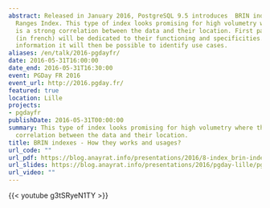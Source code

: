 ```yaml
---
abstract: Released in January 2016, PostgreSQL 9.5 introduces  BRIN indexes for Block
  Ranges Index. This type of index looks promising for high volumetry where there
  is a strong correlation between the data and their location. First part of the talk
  (in french) will be dedicated to their functioning and specificities. From this
  information it will then be possible to identify use cases.
aliases: /en/talk/2016-pgdayfr/
date: 2016-05-31T16:00:00
date_end: 2016-05-31T16:30:00
event: PGDay FR 2016
event_url: http://2016.pgday.fr/
featured: true
location: Lille
projects:
- pgdayfr
publishDate: 2016-05-31T00:00:00
summary: This type of index looks promising for high volumetry where there is a strong
  correlation between the data and their location.
title: BRIN indexes - How they works and usages?
url_code: ""
url_pdf: https://blog.anayrat.info/presentations/2016/8-index_brin-index_brin_pgday.pdf
url_slides: https://blog.anayrat.info/presentations/2016/pgday-lille/pgday-brin.html
url_video: ""
---
```


{{< youtube g3tSRyeN1TY >}}
